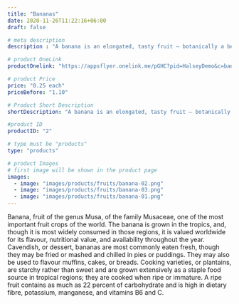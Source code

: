 ```yaml
---
title: "Bananas"
date: 2020-11-26T11:22:16+06:00
draft: false

# meta description
description : "A banana is an elongated, tasty fruit – botanically a berry – produced by several kinds of large herbaceous flowering plants."

# product OneLink
productOnelink: "https://appsflyer.onelink.me/pGHC?pid=HalseyDemo&c=bananas&af_sub1=bananas"

# product Price
price: "0.25 each"
priceBefore: "1.10"

# Product Short Description
shortDescription: "A banana is an elongated, tasty fruit – botanically a berry – produced by several kinds of large herbaceous flowering plants."

#product ID
productID: "2"

# type must be "products"
type: "products"

# product Images
# first image will be shown in the product page
images:
  - image: "images/products/fruits/banana-02.png"
  - image: "images/products/fruits/banana-03.png"
  - image: "images/products/fruits/banana-01.png"
---
```


Banana, fruit of the genus Musa, of the family Musaceae, one of the most important fruit crops of the world. The banana is grown in the tropics, and, though it is most widely consumed in those regions, it is valued worldwide for its flavour, nutritional value, and availability throughout the year. Cavendish, or dessert, bananas are most commonly eaten fresh, though they may be fried or mashed and chilled in pies or puddings. They may also be used to flavour muffins, cakes, or breads. Cooking varieties, or plantains, are starchy rather than sweet and are grown extensively as a staple food source in tropical regions; they are cooked when ripe or immature. A ripe fruit contains as much as 22 percent of carbohydrate and is high in dietary fibre, potassium, manganese, and vitamins B6 and C.
